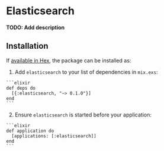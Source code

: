 # Elasticsearch

**TODO: Add description**

## Installation

If [available in Hex](https://hex.pm/docs/publish), the package can be installed as:

  1. Add `elasticsearch` to your list of dependencies in `mix.exs`:

    ```elixir
    def deps do
      [{:elasticsearch, "~> 0.1.0"}]
    end
    ```

  2. Ensure `elasticsearch` is started before your application:

    ```elixir
    def application do
      [applications: [:elasticsearch]]
    end
    ```

